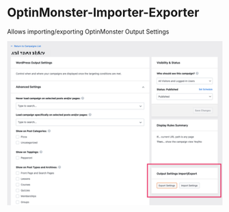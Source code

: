 # OptinMonster-Importer-Exporter
Allows importing/exporting OptinMonster Output Settings

![screenshot](screenshot.png)